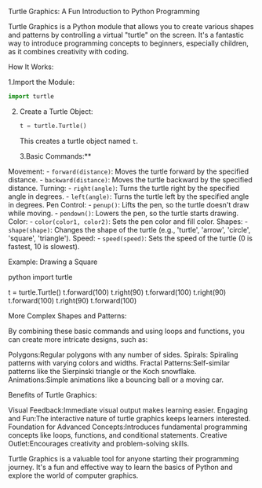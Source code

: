 Turtle Graphics: A Fun Introduction to Python Programming

Turtle Graphics is a Python module that allows you to create various shapes and patterns by controlling a virtual "turtle" on the screen.
It's a fantastic way to introduce programming concepts to beginners, especially children, as it combines creativity with coding.

How It Works:

1.Import the Module:
   ```python
   import turtle
   ```

2. Create a Turtle Object:
   ```python
   t = turtle.Turtle()
   ```
   This creates a turtle object named `t`.

   3.Basic Commands:**

Movement:
     - `forward(distance)`: Moves the turtle forward by the specified distance.
     - `backward(distance)`: Moves the turtle backward by the specified distance.
Turning:
     - `right(angle)`: Turns the turtle right by the specified angle in degrees.
     - `left(angle)`: Turns the turtle left by the specified angle in degrees.
Pen Control:
     - `penup()`: Lifts the pen, so the turtle doesn't draw while moving.
     - `pendown()`: Lowers the pen, so the turtle starts drawing.
Color:
     - `color(color1, color2)`: Sets the pen color and fill color.
Shapes:
     - `shape(shape)`: Changes the shape of the turtle (e.g., 'turtle', 'arrow', 'circle', 'square', 'triangle').
Speed:
     - `speed(speed)`: Sets the speed of the turtle (0 is fastest, 10 is slowest).

Example: Drawing a Square

python
import turtle

t = turtle.Turtle()
t.forward(100)
t.right(90)
t.forward(100)
t.right(90)
t.forward(100)
t.right(90)
t.forward(100)


More Complex Shapes and Patterns:

By combining these basic commands and using loops and functions, you can create more intricate designs, such as:

Polygons:Regular polygons with any number of sides.
Spirals: Spiraling patterns with varying colors and widths.
Fractal Patterns:Self-similar patterns like the Sierpinski triangle or the Koch snowflake.
Animations:Simple animations like a bouncing ball or a moving car.

Benefits of Turtle Graphics:

Visual Feedback:Immediate visual output makes learning easier.
Engaging and Fun:The interactive nature of turtle graphics keeps learners interested.
Foundation for Advanced Concepts:Introduces fundamental programming concepts like loops, functions, and conditional statements.
Creative Outlet:Encourages creativity and problem-solving skills.

Turtle Graphics is a valuable tool for anyone starting their programming journey. 
It's a fun and effective way to learn the basics of Python and explore the world of computer graphics.
